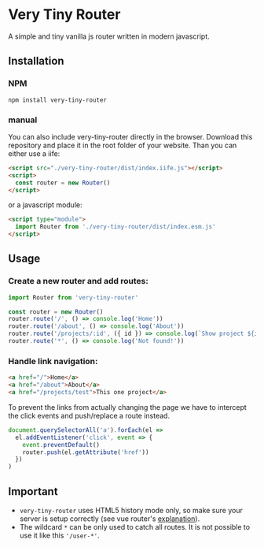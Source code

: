 # Very Tiny Router

A simple and tiny vanilla js router written in modern javascript.

## Installation

### NPM

`npm install very-tiny-router`

### manual

You can also include very-tiny-router directly in the browser. Download this
repository and place it in the root folder of your website. Than you can either
use a iife:

```html
<script src="./very-tiny-router/dist/index.iife.js"></script>
<script>
  const router = new Router()
</script>
```

or a javascript module:

```html
<script type="module">
  import Router from './very-tiny-router/dist/index.esm.js'
</script>
```

## Usage

### Create a new router and add routes:

```js
import Router from 'very-tiny-router'

const router = new Router()
router.route('/', () => console.log('Home'))
router.route('/about', () => console.log('About'))
router.route('/projects/:id', ({ id }) => console.log(`Show project ${id}`))
router.route('*', () => console.log('Not found!'))
```

### Handle link navigation:

```html
<a href="/">Home</a>
<a href="/about">About</a>
<a href="/projects/test">This one project</a>
```

To prevent the links from actually changing the page we have to intercept the
click events and push/replace a route instead.

```js
document.querySelectorAll('a').forEach(el =>
  el.addEventListener('click', event => {
    event.preventDefault()
    router.push(el.getAttribute('href'))
  })
)
```

## Important

- `very-tiny-router` uses HTML5 history mode only, so make sure your server is
  setup correctly (see vue router's [explanation](https://router.vuejs.org/guide/essentials/history-mode.html#example-server-configurations)).
- The wildcard `*` can be only used to catch all routes. It is not possible to
  use it like this `'/user-*'`.
